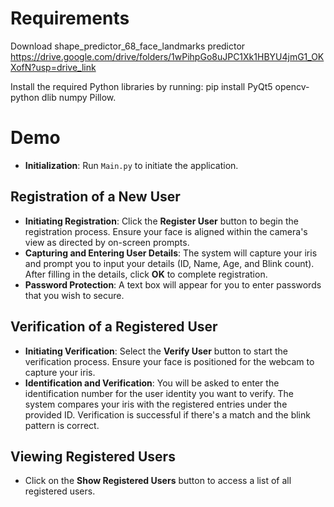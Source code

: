 # Requirements	
Download shape_predictor_68_face_landmarks predictor https://drive.google.com/drive/folders/1wPihpGo8uJPC1Xk1HBYU4jmG1_OKXofN?usp=drive_link

Install the required Python libraries by running: pip install PyQt5 opencv-python dlib numpy Pillow.

# Demo

- **Initialization**: Run `Main.py` to initiate the application.

## Registration of a New User
- **Initiating Registration**: Click the **Register User** button to begin the registration process. Ensure your face is aligned within the camera's view as directed by on-screen prompts.
- **Capturing and Entering User Details**: The system will capture your iris and prompt you to input your details (ID, Name, Age, and Blink count). After filling in the details, click **OK** to complete registration.
- **Password Protection**: A text box will appear for you to enter passwords that you wish to secure.

## Verification of a Registered User
- **Initiating Verification**: Select the **Verify User** button to start the verification process. Ensure your face is positioned for the webcam to capture your iris.
- **Identification and Verification**: You will be asked to enter the identification number for the user identity you want to verify. The system compares your iris with the registered entries under the provided ID. Verification is successful if there's a match and the blink pattern is correct.

## Viewing Registered Users
- Click on the **Show Registered Users** button to access a list of all registered users.


